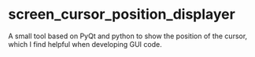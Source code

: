 # screen_cursor_position_displayer
A small tool based on PyQt and python to show the position of the cursor, which I find helpful when developing GUI code.
